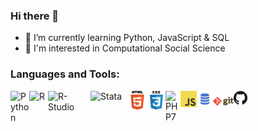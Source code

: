 ### Hi there 👋


- 🌱 I’m currently learning Python, JavaScript & SQL
- 🔭 I'm interested in Computational Social Science



### Languages and Tools:

<img align="left" alt="Python" width="30px" src="https://img.utdstc.com/icons/python.png:200" />
<img align="left" alt="R" width="30px" src="https://www.r-project.org/Rlogo.png" />
<img align="left" alt="R-Studio" width="68px" src="https://encrypted-tbn0.gstatic.com/images?q=tbn:ANd9GcQHz1k1JGDxm2N6tpZeb-0OgDqVg-RR1xZkvQ&usqp=CAU" />
<img align="left" alt="Stata" width="60px" src="https://encrypted-tbn0.gstatic.com/images?q=tbn:ANd9GcSzQRXakqMWMaZJCMG90rggwIzYoagZURqHkw&usqp=CAU" />
<img align="left" alt="HTML5" width="30px" src="https://raw.githubusercontent.com/github/explore/80688e429a7d4ef2fca1e82350fe8e3517d3494d/topics/html/html.png" />
<img align="left" alt="CSS3" width="30px" src="https://raw.githubusercontent.com/github/explore/80688e429a7d4ef2fca1e82350fe8e3517d3494d/topics/css/css.png" />
<img align="left" alt="PHP7" width="24px" src="https://encrypted-tbn0.gstatic.com/images?q=tbn:ANd9GcSZmEm6c_Q3i5cROP_iVpowTbtke-6TTDXIPA&usqp=CAU" />
<img align="left" alt="JavaScript" width="26px" src="https://raw.githubusercontent.com/github/explore/80688e429a7d4ef2fca1e82350fe8e3517d3494d/topics/javascript/javascript.png" />
<img align="left" alt="SQL" width="26px" src="https://raw.githubusercontent.com/github/explore/80688e429a7d4ef2fca1e82350fe8e3517d3494d/topics/sql/sql.png" />
<img align="left" alt="Git" width="33px" src="https://raw.githubusercontent.com/github/explore/80688e429a7d4ef2fca1e82350fe8e3517d3494d/topics/git/git.png" />
<img align="left" alt="GitHub" width="22px" src="https://raw.githubusercontent.com/github/explore/78df643247d429f6cc873026c0622819ad797942/topics/github/github.png" />





<!--
- 🔭 I’m currently working on ...
- 👯 I’m looking to collaborate on ...
- 🤔 I’m looking for help with ...
- 💬 Ask me about ...
- 📫 How to reach me: ...
- 😄 Pronouns: ...
- ⚡ Fun fact: ...
-->
